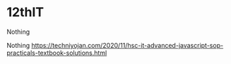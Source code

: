 # 12thIT
Nothing

Nothing
https://techniyojan.com/2020/11/hsc-it-advanced-javascript-sop-practicals-textbook-solutions.html
